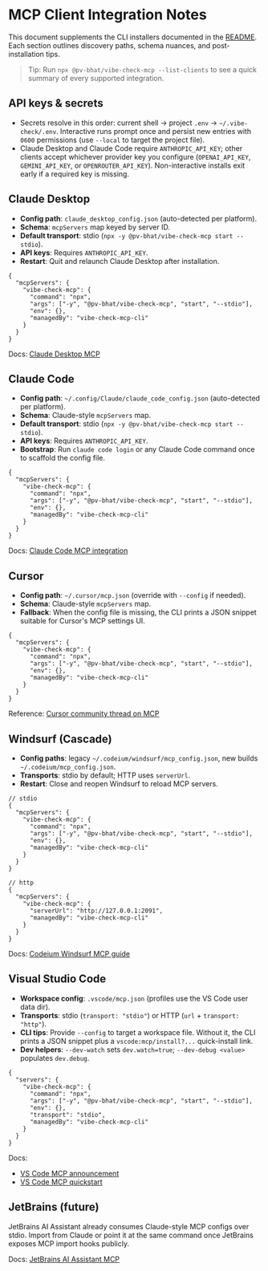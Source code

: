 # MCP Client Integration Notes

This document supplements the CLI installers documented in the [README](../README.md). Each section outlines discovery paths, schema nuances, and post-installation tips.

> Tip: Run `npx @pv-bhat/vibe-check-mcp --list-clients` to see a quick summary of every supported integration.

## API keys & secrets

- Secrets resolve in this order: current shell → project `.env` → `~/.vibe-check/.env`. Interactive runs prompt once and persist new entries with `0600` permissions (use `--local` to target the project file).
- Claude Desktop and Claude Code require `ANTHROPIC_API_KEY`; other clients accept whichever provider key you configure (`OPENAI_API_KEY`, `GEMINI_API_KEY`, or `OPENROUTER_API_KEY`). Non-interactive installs exit early if a required key is missing.

## Claude Desktop

- **Config path**: `claude_desktop_config.json` (auto-detected per platform).
- **Schema**: `mcpServers` map keyed by server ID.
- **Default transport**: stdio (`npx -y @pv-bhat/vibe-check-mcp start --stdio`).
- **API keys**: Requires `ANTHROPIC_API_KEY`.
- **Restart**: Quit and relaunch Claude Desktop after installation.

```jsonc
{
  "mcpServers": {
    "vibe-check-mcp": {
      "command": "npx",
      "args": ["-y", "@pv-bhat/vibe-check-mcp", "start", "--stdio"],
      "env": {},
      "managedBy": "vibe-check-mcp-cli"
    }
  }
}
```

Docs: [Claude Desktop MCP](https://docs.anthropic.com/en/docs/claude-desktop/model-context-protocol)

## Claude Code

- **Config path**: `~/.config/Claude/claude_code_config.json` (auto-detected per platform).
- **Schema**: Claude-style `mcpServers` map.
- **Default transport**: stdio (`npx -y @pv-bhat/vibe-check-mcp start --stdio`).
- **API keys**: Requires `ANTHROPIC_API_KEY`.
- **Bootstrap**: Run `claude code login` or any Claude Code command once to scaffold the config file.

```jsonc
{
  "mcpServers": {
    "vibe-check-mcp": {
      "command": "npx",
      "args": ["-y", "@pv-bhat/vibe-check-mcp", "start", "--stdio"],
      "env": {},
      "managedBy": "vibe-check-mcp-cli"
    }
  }
}
```

Docs: [Claude Code MCP integration](https://docs.anthropic.com/en/docs/agents/claude-code)

## Cursor

- **Config path**: `~/.cursor/mcp.json` (override with `--config` if needed).
- **Schema**: Claude-style `mcpServers` map.
- **Fallback**: When the config file is missing, the CLI prints a JSON snippet suitable for Cursor's MCP settings UI.

```jsonc
{
  "mcpServers": {
    "vibe-check-mcp": {
      "command": "npx",
      "args": ["-y", "@pv-bhat/vibe-check-mcp", "start", "--stdio"],
      "env": {},
      "managedBy": "vibe-check-mcp-cli"
    }
  }
}
```

Reference: [Cursor community thread on MCP](https://forum.cursor.so/t/mcp-support/1487)

## Windsurf (Cascade)

- **Config paths**: legacy `~/.codeium/windsurf/mcp_config.json`, new builds `~/.codeium/mcp_config.json`.
- **Transports**: stdio by default; HTTP uses `serverUrl`.
- **Restart**: Close and reopen Windsurf to reload MCP servers.

```jsonc
// stdio
{
  "mcpServers": {
    "vibe-check-mcp": {
      "command": "npx",
      "args": ["-y", "@pv-bhat/vibe-check-mcp", "start", "--stdio"],
      "env": {},
      "managedBy": "vibe-check-mcp-cli"
    }
  }
}

// http
{
  "mcpServers": {
    "vibe-check-mcp": {
      "serverUrl": "http://127.0.0.1:2091",
      "managedBy": "vibe-check-mcp-cli"
    }
  }
}
```

Docs: [Codeium Windsurf MCP guide](https://docs.codeium.com/windsurf/model-context-protocol)

## Visual Studio Code

- **Workspace config**: `.vscode/mcp.json` (profiles use the VS Code user data dir).
- **Transports**: stdio (`transport: "stdio"`) or HTTP (`url` + `transport: "http"`).
- **CLI tips**: Provide `--config` to target a workspace file. Without it, the CLI prints a JSON snippet plus a `vscode:mcp/install?...` quick-install link.
- **Dev helpers**: `--dev-watch` sets `dev.watch=true`; `--dev-debug <value>` populates `dev.debug`.

```jsonc
{
  "servers": {
    "vibe-check-mcp": {
      "command": "npx",
      "args": ["-y", "@pv-bhat/vibe-check-mcp", "start", "--stdio"],
      "env": {},
      "transport": "stdio",
      "managedBy": "vibe-check-mcp-cli"
    }
  }
}
```

Docs:
- [VS Code MCP announcement](https://code.visualstudio.com/updates/v1_102#_model-context-protocol)
- [VS Code MCP quickstart](https://code.visualstudio.com/docs/copilot/mcp)

## JetBrains (future)

JetBrains AI Assistant already consumes Claude-style MCP configs over stdio. Import from Claude or point it at the same command once JetBrains exposes MCP import hooks publicly.

Docs: [JetBrains AI Assistant MCP](https://blog.jetbrains.com/ai/2024/08/model-context-protocol/)
